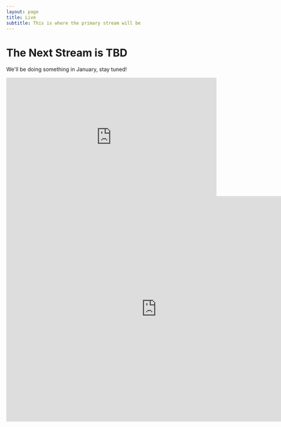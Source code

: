 ```yaml
---
layout: page
title: Live
subtitle: This is where the primary stream will be
---
```


# The Next Stream is TBD
We'll be doing something in January, stay tuned!

<iframe width="560" height="315" src="https://www.youtube.com/embed/yrq-qA6E-5s" frameborder="0" allow="accelerometer; autoplay; clipboard-write; encrypted-media; gyroscope; picture-in-picture" allowfullscreen></iframe>

<iframe src="https://titanembeds.com/embed/737134155028103238?defaultchannel=757325929281224704" height="600" width="800" frameborder="0"></iframe>
